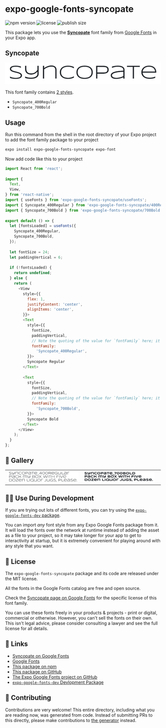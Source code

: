 # expo-google-fonts-syncopate

![npm version](https://flat.badgen.net/npm/v/expo-google-fonts-syncopate)
![license](https://flat.badgen.net/github/license/expo/google-fonts)
![publish size](https://flat.badgen.net/packagephobia/install/expo-google-fonts-syncopate)

This package lets you use the [**Syncopate**](https://fonts.google.com/specimen/Syncopate) font family from [Google Fonts](https://fonts.google.com/) in your Expo app.

## Syncopate

![Syncopate](./font-family.png)

This font family contains [2 styles](#-gallery).

- `Syncopate_400Regular`
- `Syncopate_700Bold`

## Usage

Run this command from the shell in the root directory of your Expo project to add the font family package to your project
```sh
expo install expo-google-fonts-syncopate expo-font
```

Now add code like this to your project
```js
import React from 'react';

import {
  Text,
  View,
} from 'react-native';
import { useFonts } from 'expo-google-fonts-syncopate/useFonts';
import { Syncopate_400Regular } from 'expo-google-fonts-syncopate/400Regular';
import { Syncopate_700Bold } from 'expo-google-fonts-syncopate/700Bold';

export default () => {
  let [fontsLoaded] = useFonts({
    Syncopate_400Regular,
    Syncopate_700Bold,
  });

  let fontSize = 24;
  let paddingVertical = 6;

  if (!fontsLoaded) {
    return undefined;
  } else {
    return (
      <View
        style={{
          flex: 1,
          justifyContent: 'center',
          alignItems: 'center',
        }}>
        <Text
          style={{
            fontSize,
            paddingVertical,
            // Note the quoting of the value for `fontFamily` here; it expects a string!
            fontFamily:
              'Syncopate_400Regular',
          }}>
          Syncopate Regular
        </Text>

        <Text
          style={{
            fontSize,
            paddingVertical,
            // Note the quoting of the value for `fontFamily` here; it expects a string!
            fontFamily:
              'Syncopate_700Bold',
          }}>
          Syncopate Bold
        </Text>
      </View>
    );
  }
};

```

## 🔡 Gallery


||||
|-|-|-|
|![Syncopate_400Regular](.//400Regular/Syncopate_400Regular.ttf.png)|![Syncopate_700Bold](.//700Bold/Syncopate_700Bold.ttf.png)|||


## 👩‍💻 Use During Development

If you are trying out lots of different fonts, you can try using the [`expo-google-fonts-dev` package](https://github.com/freeboub/google-fonts/tree/master/font-packages/dev#readme).

You can import *any* font style from any Expo Google Fonts package from it. It will load the fonts
over the network at runtime instead of adding the asset as a file to your project, so it may take longer
for your app to get to interactivity at startup, but it is extremely convenient
for playing around with any style that you want.

## 📖 License

The `expo-google-fonts-syncopate` package and its code are released under the MIT license.

All the fonts in the Google Fonts catalog are free and open source.

Check the [Syncopate page on Google Fonts](https://fonts.google.com/specimen/Syncopate) for the specific license of this font family.

You can use these fonts freely in your products & projects - print or digital, commercial or otherwise. However, you can't sell the fonts on their own. This isn't legal advice, please consider consulting a lawyer and see the full license for all details.

## 🔗 Links

- [Syncopate on Google Fonts](https://fonts.google.com/specimen/Syncopate)
- [Google Fonts](https://fonts.google.com/)
- [This package on npm](https://www.npmjs.com/package/expo-google-fonts-syncopate)
- [This package on GitHub](https://github.com/freeboub/google-fonts/tree/master/font-packages/syncopate)
- [The Expo Google Fonts project on GitHub](https://github.com/freeboub/google-fonts)
- [`expo-google-fonts-dev` Devlopment Package](https://github.com/freeboub/google-fonts/tree/master/font-packages/dev)

## 🤝 Contributing

Contributions are very welcome! This entire directory, including what you are reading now, was generated from code. Instead of submitting PRs to this directly, please make contributions to [the generator](https://github.com/freeboub/google-fonts/tree/master/packages/generator) instead.
